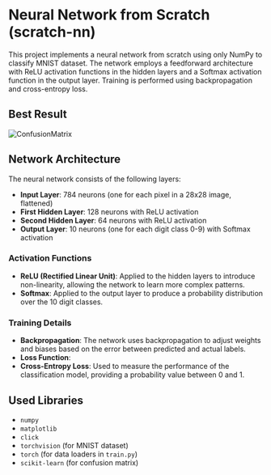 
# Neural Network from Scratch (scratch-nn)

This project implements a neural network from scratch using only NumPy to classify MNIST dataset. The network employs a feedforward architecture with ReLU activation functions in the hidden layers and a Softmax activation function in the output layer. Training is performed using backpropagation and cross-entropy loss.

## Best Result
![ConfusionMatrix](https://github.com/IsaiahHarvi/scratch-nn/assets/61603275/5f525885-71fb-4619-8cf3-043619f5b6e1)


## Network Architecture

The neural network consists of the following layers:

- **Input Layer**: 784 neurons (one for each pixel in a 28x28 image, flattened)
- **First Hidden Layer**: 128 neurons with ReLU activation
- **Second Hidden Layer**: 64 neurons with ReLU activation
- **Output Layer**: 10 neurons (one for each digit class 0-9) with Softmax activation

### Activation Functions

- **ReLU (Rectified Linear Unit)**: Applied to the hidden layers to introduce non-linearity, allowing the network to learn more complex patterns.
- **Softmax**: Applied to the output layer to produce a probability distribution over the 10 digit classes.

### Training Details

- **Backpropagation**: The network uses backpropagation to adjust weights and biases based on the error between predicted and actual labels.
- **Loss Function**:
- **Cross-Entropy Loss**: Used to measure the performance of the classification model, providing a probability value between 0 and 1.

## Used Libraries
- `numpy`
- `matplotlib`
- `click`
- `torchvision`  (for MNIST dataset)
- `torch`  (for data loaders in `train.py`)
- `scikit-learn` (for confusion matrix)
